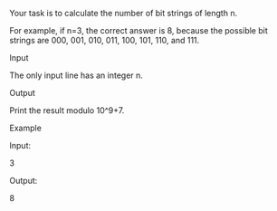 Your task is to calculate the number of bit strings of length n.

For example, if n=3, the correct answer is 8, because the possible bit strings are 000, 001, 010, 011, 100, 101, 110, and 111.

Input

The only input line has an integer n.

Output

Print the result modulo 10^9+7.

Example

Input:

3

Output:

8
